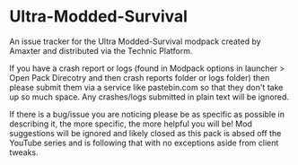 # Ultra-Modded-Survival
An issue tracker for the Ultra Modded-Survival modpack created by Amaxter and distributed via the Technic Platform.

If you have a crash report or logs (found in Modpack options in launcher > Open Pack Direcotry and then crash reports folder or logs folder) then please submit them via a service like pastebin.com so that they don't take up so much space. Any crashes/logs submitted in plain text will be ignored.

If there is a bug/issue you are noticing please be as specific as possible in describing it, the more specific, the more helpful you will be! Mod suggestions will be ignored and likely closed as this pack is absed off the YouTube series and is following that with no exceptions aside from client tweaks. 

